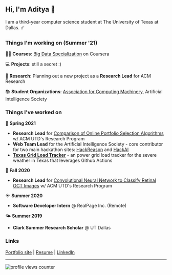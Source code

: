 ## Hi, I'm Aditya 👋

I am a third-year computer science student at The University of Texas at Dallas. ☄️


### Things I'm working on (Summer '21)

👨‍💻 **Courses**: [Big Data Specialization](https://www.coursera.org/specializations/big-data) on Coursera

💻 **Projects**: still a secret :)

🔬 **Research**: Planning out a new project as a **Research Lead** for ACM Research

📚 **Student Organizations**: [Association for Computing Machinery](https://acmutd.co), Artificial Intelligence Society

### Things I've worked on

🌱 **Spring 2021**
- **Research Lead** for [Comparison of Online Portfolio Selection Algorithms](https://github.com/ACM-Research/online-portfolio-selection) w/ ACM UTD's Research Program
- **Web Team Lead** for the Artificial Intelligence Society - core contributor for two main hackathon sites: [HackReason](https://hackreason.aisutd.org) and [HackAI](https://hackai.org)
- [**Texas Grid Load Tracker**](https://github.com/adityarathod/texas-grid-load-tracker) - an power grid load tracker for the severe weather in Texas that leverages Github Actions

🍂 **Fall 2020**
- **Research Lead** for [Convolutional Neural Network to Classify Retinal OCT Images](https://github.com/ACM-Research/image-classification-cnn) w/ ACM UTD's Research Program

☀️ **Summer 2020**
- **Software Developer Intern** @ RealPage Inc. (Remote)

🌤 **Summer 2019**
- **Clark Summer Research Scholar** @ UT Dallas

### Links

[Portfolio site](https://adityarathod.github.io/) | [Resume](https://adityarathod.github.io/resume.pdf) | [LinkedIn](https://linkedin.com/in/aditya-rathod)

---

![profile views counter](https://komarev.com/ghpvc/?username=adityarathod&label=visitors)
